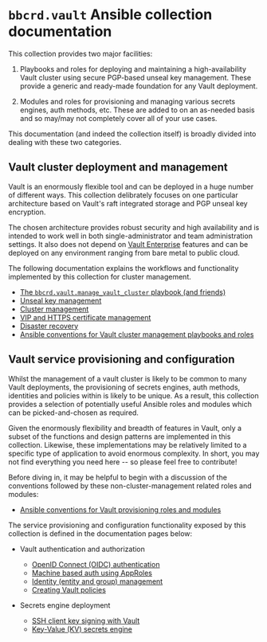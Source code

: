 `bbcrd.vault` Ansible collection documentation
==============================================

This collection provides two major facilities:

1. Playbooks and roles for deploying and maintaining a high-availability Vault
   cluster using secure PGP-based unseal key management. These provide a
   generic and ready-made foundation for any Vault deployment.

2. Modules and roles for provisioning and managing various secrets engines,
   auth methods, etc. These are added to on an as-needed basis and so may/may
   not completely cover all of your use cases.

This documentation (and indeed the collection itself) is broadly divided into
dealing with these two categories.


Vault cluster deployment and management
---------------------------------------

Vault is an enormously flexible tool and can be deployed in a huge number of
different ways. This collection delibrately focuses on one particular
architecture based on Vault's raft integrated storage and PGP unseal key
encryption.

The chosen architecture provides robust security and high availability and is
intended to work well in both single-administrator and team administration
settings.  It also does not depend on [Vault
Enterprise](https://developer.hashicorp.com/vault/docs/enterprise) features and
can be deployed on any environment ranging from bare metal to public cloud.

The following documentation explains the workflows and functionality
implemented by this collection for cluster management.

* [The `bbcrd.vault.manage_vault_cluster` playbook (and friends)](./manage_vault_cluster_playbook.md)
* [Unseal key management](./unseal_key_management.md)
* [Cluster management](./cluster_management.md)
* [VIP and HTTPS certificate management](./vip_and_https_certificate_management.md)
* [Disaster recovery](./disaster_recovery.md)
* [Ansible conventions for Vault cluster management playbooks and
  roles](./ansible_cluster_management_conventions.md)


Vault service provisioning and configuration
--------------------------------------------

Whilst the management of a vault cluster is likely to be common to many Vault
deployments, the provisioning of secrets engines, auth methods, identities and
policies within is likely to be unique. As a result, this collection provides a
selection of potentially useful Ansible roles and modules which can be
picked-and-chosen as required.

Given the enormously flexibility and breadth of features in Vault, only a
subset of the functions and design patterns are implemented in this collection.
Likewise, these implementations may be relatively limited to a specific type of
application to avoid enormous complexity. In short, you may not find everything
you need here -- so please feel free to contribute!

Before diving in, it may be helpful to begin with a discussion of the
conventions followed by these non-cluster-management related roles and modules:

* [Ansible conventions for Vault provisioning roles and
  modules](./ansible_provisioning_conventions.md)

The service provisioning and configuration functionality exposed by this
collection is defined in the documentation pages below:

* Vault authentication and authorization
  * [OpenID Connect (OIDC) authentication](./oidc_auth.md)
  * [Machine based auth using AppRoles](./machine_approle_auth.md)
  * [Identity (entity and group) management](./identity_modules.md)
  * [Creating Vault policies](./creating_policies.md)

* Secrets engine deployment
  * [SSH client key signing with Vault](./ssh_client_key_signing.md)
  * [Key-Value (KV) secrets engine](./kv.md)

